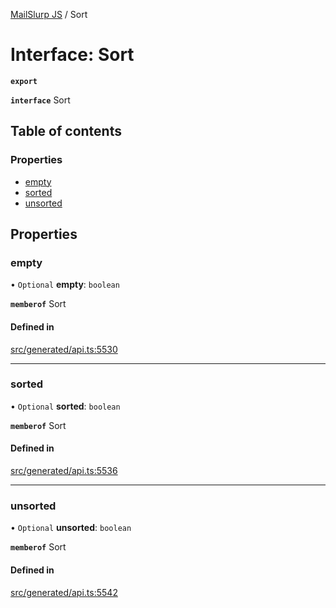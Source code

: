 [MailSlurp JS](../README.md) / Sort

# Interface: Sort

**`export`**

**`interface`** Sort

## Table of contents

### Properties

- [empty](Sort.md#empty)
- [sorted](Sort.md#sorted)
- [unsorted](Sort.md#unsorted)

## Properties

### empty

• `Optional` **empty**: `boolean`

**`memberof`** Sort

#### Defined in

[src/generated/api.ts:5530](https://github.com/mailslurp/mailslurp-client/blob/f0f645f/src/generated/api.ts#L5530)

___

### sorted

• `Optional` **sorted**: `boolean`

**`memberof`** Sort

#### Defined in

[src/generated/api.ts:5536](https://github.com/mailslurp/mailslurp-client/blob/f0f645f/src/generated/api.ts#L5536)

___

### unsorted

• `Optional` **unsorted**: `boolean`

**`memberof`** Sort

#### Defined in

[src/generated/api.ts:5542](https://github.com/mailslurp/mailslurp-client/blob/f0f645f/src/generated/api.ts#L5542)

